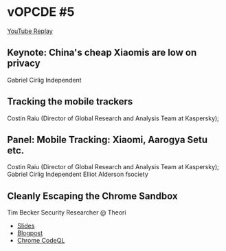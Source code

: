 # vOPCDE #5
[YouTube Replay](https://www.youtube.com/watch?v=_2RWS3SFLUk)
## Keynote: China's cheap Xiaomis are low on privacy
Gabriel Cirlig Independent
## Tracking the mobile trackers
Costin Raiu (Director of Global Research and Analysis Team at Kaspersky);
## Panel: Mobile Tracking: Xiaomi, Aarogya Setu etc.
Costin Raiu (Director of Global Research and Analysis Team at Kaspersky);
Gabriel Cirlig Independent
Elliot Alderson fsociety
## Cleanly Escaping the Chrome Sandbox
Tim Becker Security Researcher @ Theori
- [Slides](./cleanly_escaping_the_chrome_sandbox.pdf)
- [Blogpost](https://theori.io/research/escaping-chrome-sandboxf)
- [Chrome CodeQL](https://github.com/github/securitylab/tree/master/CodeQL_Queries/cpp/Chrome)
